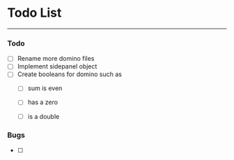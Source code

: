 # Todo List

---

### Todo
- [ ] Rename more domino files
- [ ] Implement sidepanel object
- [ ] Create booleans for domino such as 
    - [ ] sum is even
    - [ ] has a zero
    - [ ] is a double


### Bugs
- [ ] 